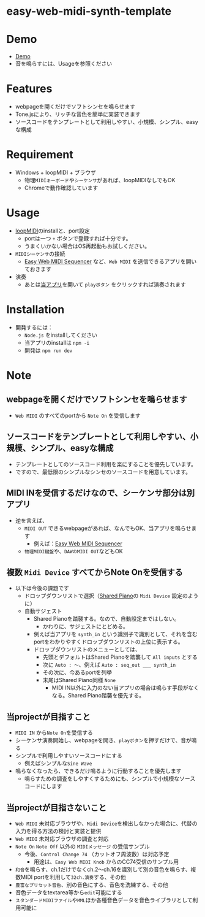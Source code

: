 # easy-web-midi-synth-template

# Demo
- [Demo](https://cat2151.github.io/easy-web-midi-synth-template/)
- 音を鳴らすには、Usageを参照ください

# Features
- webpageを開くだけでソフトシンセを鳴らせます
- Tone.jsにより、リッチな音色を簡単に実装できます
- ソースコードをテンプレートとして利用しやすい、小規模、シンプル、easyな構成

# Requirement
- Windows + loopMIDI + ブラウザ
    - 物理`MIDIキーボード`や`シーケンサ`があれば、loopMIDIなしでもOK
    - Chromeで動作確認しています

# Usage
- [loopMIDI](https://www.tobias-erichsen.de/software/loopmidi.html)のinstallと、port設定
    - portは一つ `+` ボタンで登録すれば十分です。
    - うまくいかない場合はOS再起動もお試しください。
- `MIDIシーケンサ`の接続
    - [Easy Web MIDI Sequencer](https://cat2151.github.io/easy-web-midi-sequencer-template/) など、`Web MIDI` を送信できるアプリを開いておきます
- 演奏
    - あとは[当アプリ](https://cat2151.github.io/easy-web-midi-synth-template/)を開いて `playボタン` をクリックすれば演奏されます

# Installation
- 開発するには：
    - `Node.js` をinstallしてください
    - 当アプリのinstallは `npm -i`
    - 開発は `npm run dev`

# Note
## webpageを開くだけでソフトシンセを鳴らせます
- `Web MIDI` のすべてのportから `Note On` を受信します

## ソースコードをテンプレートとして利用しやすい、小規模、シンプル、easyな構成
- テンプレートとしてのソースコード利用を楽にすることを優先しています。
- ですので、最低限のシンプルなシンセのソースコードを用意しています。

## MIDI INを受信するだけなので、シーケンサ部分は別アプリ
- 逆を言えば、
    - `MIDI OUT` できるwebpageがあれば、なんでもOK、当アプリを鳴らせます
        - 例えば：[Easy Web MIDI Sequencer](https://cat2151.github.io/easy-web-midi-sequencer-template/)
    - `物理MIDI鍵盤`や、`DAWのMIDI OUT`などもOK

## 複数 `Midi Device` すべてからNote Onを受信する
- 以下は今後の課題です
    - ドロップダウンリストで選択（[Shared Piano](https://musiclab.chromeexperiments.com/Shared-Piano/)の `Midi Device` 設定のように）
    - 自動サジェスト
        - Shared Pianoを踏襲する。なので、自動設定まではしない。
            - かわりに、サジェストにとどめる。
        - 例えば当アプリを `synth_in` という識別子で識別として、それを含むportをわかりやすくドロップダウンリストの上位に表示する。
        - ドロップダウンリストのメニューとしては、
            - 先頭とデフォルトはShared Pianoを踏襲して `All inputs` とする
            - 次に `Auto : ～`、例えば `Auto : seq_out ___ synth_in`
            - その次に、今あるportを列挙
            - 末尾はShared Piano同様 `None`
                - MIDI IN以外に入力のない当アプリの場合は鳴らす手段がなくなる。Shared Piano踏襲を優先する。

## 当projectが目指すこと
- `MIDI IN` から`Note On`を受信する
- シーケンサ演奏開始し、webpageを開き、`playボタン`を押すだけで、音が鳴る
- シンプルで利用しやすいソースコードにする
    - 例えばシンプルな`Sine Wave`
- 鳴らなくなったら、できるだけ鳴るように行動することを優先します
    - 鳴らすための調査をしやすくするためにも、シンプルで小規模なソースコードにします

## 当projectが目指さないこと
- `Web MIDI` 未対応ブラウザや、`Midi Device`を検出しなかった場合に、代替の入力を得る方法の検討と実装と提供
- `Web MIDI` 未対応ブラウザの調査と対応
- `Note On` `Note Off` 以外の `MIDIメッセージ` の受信サンプル
    - 今後、`Control Change 74` （カットオフ周波数）は対応予定
        - 用途は、`Easy Web MIDI Knob` からのCC74受信のサンプル用
- `和音`を鳴らす、ch.1だけでなくch.2～ch.16を識別して別の音色を鳴らす、複数MIDI portを利用して`32ch.演奏`する、その他
- `豊富なプリセット音色`、別の音色にする、音色を洗練する、その他
- 音色データをtextarea等から`edit`可能にする
- `スタンダードMIDIファイル`や`MML`ほか各種音色データを音色ライブラリとして利用可能に
